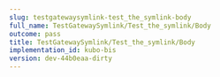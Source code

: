 ```yaml
---
slug: testgatewaysymlink-test_the_symlink-body
full_name: TestGatewaySymlink/Test_the_symlink/Body
outcome: pass
title: TestGatewaySymlink/Test_the_symlink/Body
implementation_id: kubo-bis
version: dev-44b0eaa-dirty
---
```


